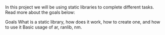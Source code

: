 In this project we will be using static libraries to complete different tasks. Read more about the goals below:

Goals
What is a static library, how does it work, how to create one, and how to use it
Basic usage of ar, ranlib, nm.